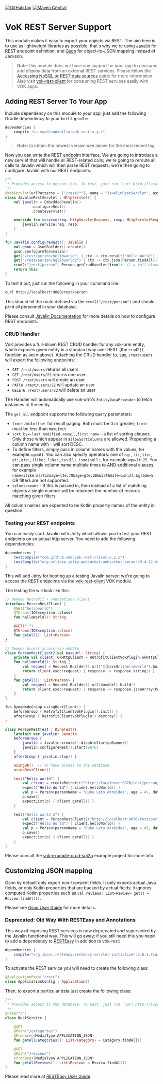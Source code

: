 [![GitHub tag](https://img.shields.io/github/tag/mvysny/vaadin-on-kotlin.svg)](https://github.com/mvysny/vaadin-on-kotlin/tags)
[![Maven Central](https://maven-badges.herokuapp.com/maven-central/eu.vaadinonkotlin/vok-rest/badge.svg)](https://maven-badges.herokuapp.com/maven-central/eu.vaadinonkotlin/vok-rest)

# VoK REST Server Support

This module makes it easy to export your objects via REST. The aim here is to use as lightweight libraries as possible,
that's why we're using [Javalin](https://javalin.io/) for REST endpoint definition, and [Gson](https://github.com/google/gson) for object-to-JSON mapping instead of
Jackson.

> Note: this module does not have any support for your app to *consume* and *display* data from an external REST services.
Please follow the [Accessing NoSQL or REST data sources](http://www.vaadinonkotlin.eu/nosql_rest_datasources.html) guide for more information.
Also visit [vok-rest-client](../vok-rest-client) for consuming REST services easily with VOK apps.

## Adding REST Server To Your App

Include dependency on this module to your app; just add the following Gradle dependency to your `build.gradle`:

```groovy
dependencies {
    compile "eu.vaadinonkotlin:vok-rest:x.y.z"
}
```

> Note: to obtain the newest version see above for the most recent tag

Now you can write the REST endpoint interface. We are going to introduce a new servlet that will handle all REST-related calls;
we're going to reroute all calls to Javalin which will then parse REST requests; we're then going to configure Javalin with our REST
endpoints:

```kotlin
/**
 * Provides access to person list. To test, just run `curl http://localhost:8080/rest/person`
 */
@WebServlet(urlPatterns = ["/rest/*"], name = "JavalinRestServlet", asyncSupported = false)
class JavalinRestServlet : HttpServlet() {
    val javalin = EmbeddedJavalin()
            .configureRest()
            .createServlet()

    override fun service(req: HttpServletRequest, resp: HttpServletResponse) {
        javalin.service(req, resp)
    }
}

fun Javalin.configureRest(): Javalin {
    val gson = GsonBuilder().create()
    gson.configureToJavalin()
    get("/rest/person/helloworld") { ctx -> ctx.result("Hello World") }
    get("/rest/person/helloworld2") { ctx -> ctx.json(Person.findAll()) }  // uses Gson
    crud2("/rest/person", Person.getCrudHandler(true))  // a full-blown CRUD Handler
    return this
}
```

To test it out, just run the following in your command line:

```bash
curl http://localhost:8080/rest/person
```

This should hit the route defined via the `crud2("/rest/person")` and should print all personnel in your database.

Please consult [Javalin Documentation](https://javalin.io/documentation) for more details on how to configure REST endpoints.

### CRUD Handler

VoK provides a full-blown REST CRUD handler for any vok-orm entity, which
exposes given entity in a standard way over REST (the `crud2()` function as seen above).
Attaching the CRUD handler to, say, `/rest/users` will export the following endpoints:

* `GET /rest/users` returns all users
* `GET /rest/users/22` returns one user
* `POST /rest/users` will create an user
* `PATCH /rest/users/22` will update an user
* `DELETE /rest/users/22` will delete an user

The Handler will automatically use vok-orm's `EntityDataProvider` to fetch instances of the entity.

The `get all` endpoint supports the following query parameters:

* `limit` and `offset` for result paging. Both must be 0 or greater; `limit` must be less than `maxLimit`
* `sort_by=-last_modified,+email,first_name` - a list of sorting clauses.
Only those which appear in `allowSortColumns` are allowed. Prepending a column name with
`-` will sort DESC.
* To define filters, simply pass in column names with the values, for example `age=81`. You can also specify operators: one of
`eq:`, `lt:`, `lte:`, `gt:`, `gte:`, `ilike:`, `like:`, `isnull:`, `isnotnull:`, for example `age=lt:25`. You can pass single column name
multiple times to AND additional clauses, for example `name=ilike:martin&age=lte:70&age=gte:20&birthdate=isnull:&grade=5`. OR filters are not supported.
* `select=count` - if this is passed in, then instead of a list of matching objects a single number will be returned: the number of
records matching given filters.

All column names are expected to be Kotlin property names of the entity in question.

### Testing your REST endpoints

You can easily start Javalin with Jetty which allows you to test your REST endpoints on an actual http server. You need to add the following dependencies:

```gradle
dependencies {
    testCompile("com.github.vok:vok-rest-client:x.y.z")
    testCompile("org.eclipse.jetty.websocket:websocket-server:9.4.12.v20180830")
}
```

This will add Jetty for booting up a testing Javalin server; we're going to access the REST endpoints via the [vok-rest-client](../vok-rest-client) VOK module.

The testing file will look like this:

```kotlin
// Demoes Retrofit + annotations client
interface PersonRestClient {
    @GET("helloworld")
    @Throws(IOException::class)
    fun helloWorld(): String

    @GET(".")
    @Throws(IOException::class)
    fun getAll(): List<Person>
}

// Demoes direct access via okhttp
class PersonRestClient2(val baseUrl: String) {
    private val client: OkHttpClient = RetrofitClientVokPlugin.okHttpClient!!
    fun helloWorld(): String {
        val request = Request.Builder().url("${baseUrl}helloworld").build()
        return client.exec(request) { response -> response.string() }
    }
    fun getAll(): List<Person> {
        val request = Request.Builder().url(baseUrl).build()
        return client.exec(request) { response -> response.jsonArray(Person::class.java) }
    }
}

fun DynaNodeGroup.usingRestClient() {
    beforeGroup { RetrofitClientVokPlugin().init() }
    afterGroup { RetrofitClientVokPlugin().destroy() }
}

class PersonRestTest : DynaTest({
    lateinit var javalin: Javalin
    beforeGroup {
        javalin = Javalin.create().disableStartupBanner()
        javalin.configureRest().start(9876)
    }
    afterGroup { javalin.stop() }

    usingDb()  // to have access to the database.
    usingRestClient()

    test("hello world") {
        val client = createRetrofit("http://localhost:9876/rest/person/").create(PersonRestClient::class.java)
        expect("Hello World") { client.helloWorld() }
        val p = Person(personName = "Duke Leto Atreides", age = 45, dateOfBirth = LocalDate.of(1980, 5, 1), maritalStatus = MaritalStatus.Single, alive = false)
        p.save()
        expectList(p) { client.getAll() }
    }

    test("hello world 2") {
        val client = PersonRestClient2("http://localhost:9876/rest/person/")
        expect("Hello World") { client.helloWorld() }
        val p = Person(personName = "Duke Leto Atreides", age = 45, dateOfBirth = LocalDate.of(1980, 5, 1), maritalStatus = MaritalStatus.Single, alive = false)
        p.save()
        expectList(p) { client.getAll() }
    }
}
```

Please consult the [vok-example-crud-sql2o](../vok-example-crud-sql2o) example project for more info.

## Customizing JSON mapping

Gson by default only export non-transient fields. It only exports actual Java fields, or only Kotlin properties that are backed by actual fields;
it ignores computed Kotlin properties such as `val reviews: List<Review> get() = Review.findAll()`.

Please see [Gson User Guide](https://github.com/google/gson/blob/master/UserGuide.md) for more details.

### Deprecated: Old Way With RESTEasy and Annotations

This way of exposing REST services is now deprecated and superseded by the Javalin functional way. This will go away; if you still need this you need to add a dependency
to [RESTEasy](http://resteasy.jboss.org/) in addition to vok-rest:

```groovy
dependencies {
    compile("org.jboss.resteasy:resteasy-servlet-initializer:3.6.1.Final")
}
```

To activate the REST service you will need to create the following class:

```kotlin
@ApplicationPath("/rest")
class ApplicationConfig : Application()
```

Then, to export a particular data just create the following class:

```kotlin
/**
 * Provides access to the database. To test, just run `curl http://localhost:8080/rest/categories`
 */
@Path("/")
class RestService {

    @GET
    @Path("/categories")
    @Produces(MediaType.APPLICATION_JSON)
    fun getAllCategories(): List<Category> = Category.findAll()

    @GET
    @Path("/reviews")
    @Produces(MediaType.APPLICATION_JSON)
    fun getAllReviews(): List<Review> = Review.findAll()
}
```

Please read more at [RESTEasy User Guide](http://docs.jboss.org/resteasy/docs/3.5.0.Final/userguide/html/Using_Path.html).
